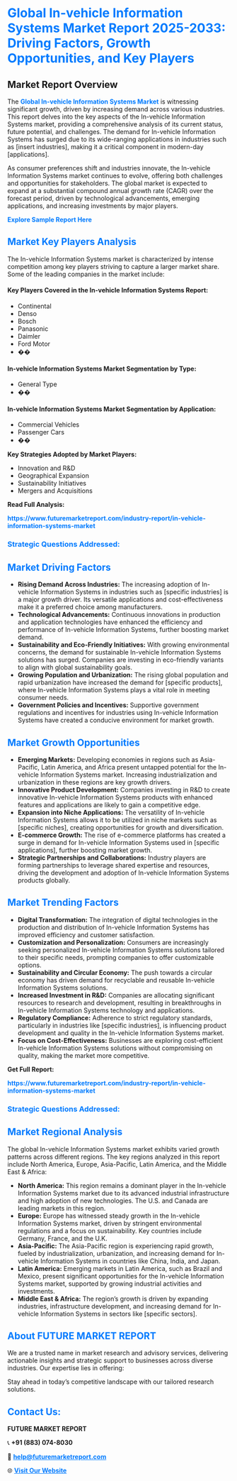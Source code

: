 <h1 style="color: #007BFF;">Global In-vehicle Information Systems Market Report 2025-2033: Driving Factors, Growth Opportunities, and Key Players</h1>

<section id="overview">
<h2>Market Report Overview</h2>
<p>The <a href="https://www.futuremarketreport.com/industry-report/in-vehicle-information-systems-market" style="color: #007BFF; text-decoration: none;"><strong>Global In-vehicle Information Systems Market</strong></a> is witnessing significant growth, driven by increasing demand across various industries. This report delves into the key aspects of the In-vehicle Information Systems market, providing a comprehensive analysis of its current status, future potential, and challenges. The demand for In-vehicle Information Systems has surged due to its wide-ranging applications in industries such as [insert industries], making it a critical component in modern-day [applications].</p>
<p>As consumer preferences shift and industries innovate, the In-vehicle Information Systems market continues to evolve, offering both challenges and opportunities for stakeholders. The global market is expected to expand at a substantial compound annual growth rate (CAGR) over the forecast period, driven by technological advancements, emerging applications, and increasing investments by major players.</p>
</section>

<section id="overview">
<p><a href="https://www.futuremarketreport.com/request-sample/reportId=113582" style="color: #007BFF; text-decoration: none;"><strong>Explore Sample Report Here</strong></a></p>
</section>

<section id="key-players">
<h2 style="color: #007BFF;">Market Key Players Analysis</h2>
<p>The In-vehicle Information Systems market is characterized by intense competition among key players striving to capture a larger market share. Some of the leading companies in the market include:</p>
<h4>Key Players Covered in the In-vehicle Information Systems Report:</h4>
<ul><li>Continental</li><li>Denso</li><li>Bosch</li><li>Panasonic</li><li>Daimler</li><li>Ford Motor</li><li>��</li></ul>
<h4>In-vehicle Information Systems Market Segmentation by Type:</h4>
<ul><li>General Type</li><li>��</li></ul>

<h4>In-vehicle Information Systems Market Segmentation by Application:</h4>
<ul><li>Commercial Vehicles</li><li>Passenger Cars</li><li>��</li></ul>
<p><strong>Key Strategies Adopted by Market Players:</strong></p>
<ul>
<li>Innovation and R&D</li>
<li>Geographical Expansion</li>
<li>Sustainability Initiatives</li>
<li>Mergers and Acquisitions</li>
</ul>
</section>

<section>
<p><strong>Read Full Analysis: </strong></p><a href="https://www.futuremarketreport.com/industry-report/in-vehicle-information-systems-market" style="color: #007BFF; text-decoration: none;"><strong>https://www.futuremarketreport.com/industry-report/in-vehicle-information-systems-market</strong></a>
<h3 style="color: #007BFF;">Strategic Questions Addressed:</h3>
</section>

<section id="driving-factors">
<h2 style="color: #007BFF;">Market Driving Factors</h2>
<ul>
<li><strong>Rising Demand Across Industries:</strong> The increasing adoption of In-vehicle Information Systems in industries such as [specific industries] is a major growth driver. Its versatile applications and cost-effectiveness make it a preferred choice among manufacturers.</li>
<li><strong>Technological Advancements:</strong> Continuous innovations in production and application technologies have enhanced the efficiency and performance of In-vehicle Information Systems, further boosting market demand.</li>
<li><strong>Sustainability and Eco-Friendly Initiatives:</strong> With growing environmental concerns, the demand for sustainable In-vehicle Information Systems solutions has surged. Companies are investing in eco-friendly variants to align with global sustainability goals.</li>
<li><strong>Growing Population and Urbanization:</strong> The rising global population and rapid urbanization have increased the demand for [specific products], where In-vehicle Information Systems plays a vital role in meeting consumer needs.</li>
<li><strong>Government Policies and Incentives:</strong> Supportive government regulations and incentives for industries using In-vehicle Information Systems have created a conducive environment for market growth.</li>
</ul>
</section>

<section id="growth-opportunities">
<h2 style="color: #007BFF;">Market Growth Opportunities</h2>
<ul>
<li><strong>Emerging Markets:</strong> Developing economies in regions such as Asia-Pacific, Latin America, and Africa present untapped potential for the In-vehicle Information Systems market. Increasing industrialization and urbanization in these regions are key growth drivers.</li>
<li><strong>Innovative Product Development:</strong> Companies investing in R&D to create innovative In-vehicle Information Systems products with enhanced features and applications are likely to gain a competitive edge.</li>
<li><strong>Expansion into Niche Applications:</strong> The versatility of In-vehicle Information Systems allows it to be utilized in niche markets such as [specific niches], creating opportunities for growth and diversification.</li>
<li><strong>E-commerce Growth:</strong> The rise of e-commerce platforms has created a surge in demand for In-vehicle Information Systems used in [specific applications], further boosting market growth.</li>
<li><strong>Strategic Partnerships and Collaborations:</strong> Industry players are forming partnerships to leverage shared expertise and resources, driving the development and adoption of In-vehicle Information Systems products globally.</li>
</ul>
</section>

<section id="trending-factors">
<h2 style="color: #007BFF;">Market Trending Factors</h2>
<ul>
<li><strong>Digital Transformation:</strong> The integration of digital technologies in the production and distribution of In-vehicle Information Systems has improved efficiency and customer satisfaction.</li>
<li><strong>Customization and Personalization:</strong> Consumers are increasingly seeking personalized In-vehicle Information Systems solutions tailored to their specific needs, prompting companies to offer customizable options.</li>
<li><strong>Sustainability and Circular Economy:</strong> The push towards a circular economy has driven demand for recyclable and reusable In-vehicle Information Systems solutions.</li>
<li><strong>Increased Investment in R&D:</strong> Companies are allocating significant resources to research and development, resulting in breakthroughs in In-vehicle Information Systems technology and applications.</li>
<li><strong>Regulatory Compliance:</strong> Adherence to strict regulatory standards, particularly in industries like [specific industries], is influencing product development and quality in the In-vehicle Information Systems market.</li>
<li><strong>Focus on Cost-Effectiveness:</strong> Businesses are exploring cost-efficient In-vehicle Information Systems solutions without compromising on quality, making the market more competitive.</li>
</ul>
</section>

<section>
<p><strong>Get Full Report: </strong></p><a href="https://www.futuremarketreport.com/industry-report/in-vehicle-information-systems-market" style="color: #007BFF; text-decoration: none;"><strong>https://www.futuremarketreport.com/industry-report/in-vehicle-information-systems-market</strong></a>
<h3 style="color: #007BFF;">Strategic Questions Addressed:</h3>
</section>


<section id="regional-analysis">
<h2 style="color: #007BFF;">Market Regional Analysis</h2>
<p>The global In-vehicle Information Systems market exhibits varied growth patterns across different regions. The key regions analyzed in this report include North America, Europe, Asia-Pacific, Latin America, and the Middle East & Africa:</p>
<ul>
<li><strong>North America:</strong> This region remains a dominant player in the In-vehicle Information Systems market due to its advanced industrial infrastructure and high adoption of new technologies. The U.S. and Canada are leading markets in this region.</li>
<li><strong>Europe:</strong> Europe has witnessed steady growth in the In-vehicle Information Systems market, driven by stringent environmental regulations and a focus on sustainability. Key countries include Germany, France, and the U.K.</li>
<li><strong>Asia-Pacific:</strong> The Asia-Pacific region is experiencing rapid growth, fueled by industrialization, urbanization, and increasing demand for In-vehicle Information Systems in countries like China, India, and Japan.</li>
<li><strong>Latin America:</strong> Emerging markets in Latin America, such as Brazil and Mexico, present significant opportunities for the In-vehicle Information Systems market, supported by growing industrial activities and investments.</li>
<li><strong>Middle East & Africa:</strong> The region’s growth is driven by expanding industries, infrastructure development, and increasing demand for In-vehicle Information Systems in sectors like [specific sectors].</li>
</ul>
</section>

<footer>
<h2 style="color: #007BFF;">About FUTURE MARKET REPORT</h2>
<p>We are a trusted name in market research and advisory services, delivering actionable insights and strategic support to businesses across diverse industries. Our expertise lies in offering:</p>

<p>Stay ahead in today’s competitive landscape with our tailored research solutions.</p>

<h2 style="color: #007BFF;">Contact Us:</h2>
<p><strong>FUTURE MARKET REPORT</strong></p>
<p>📞 <strong>+91 (883) 074-8030</strong></p>
<p>📧 <strong><a href="mailto:help@futuremarketreport.com" style="color: #007BFF;">help@futuremarketreport.com</a></strong></p>
<p>🌐 <strong><a href="https://www.futuremarketreport.com/" style="color: #007BFF;">Visit Our Website</a></strong></p>
</footer>